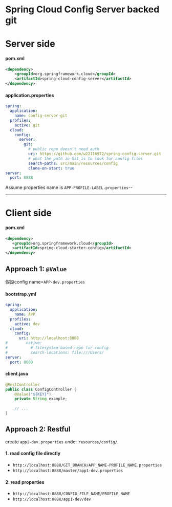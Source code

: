 # Spring Cloud Config Server backed git

# Server side


#### pom.xml

```xml
<dependency>
    <groupId>org.springframework.cloud</groupId>
    <artifactId>spring-cloud-config-server</artifactId>
</dependency>
```

#### application.properties

```yaml
spring:
  application:
    name: config-server-git
  profiles:
    active: git
  cloud:
    config:
      server:
        git:
          # public repo doesn't need auth
          uri: https://github.com/w22116972/spring-config-server.git
          # what the path in Git is to look for config files
          search-paths: src/main/resources/config
          clone-on-start: true
server:
  port: 8888
```

Assume properties name is `APP-PROFILE-LABEL.properties`--



---

# Client side

#### pom.xml

```xml
<dependency>
   <groupId>org.springframework.cloud</groupId>
   <artifactId>spring-cloud-starter-config</artifactId>
</dependency>
```

## Approach 1: `@Value`

假設config name=`APP-dev.properties`

#### bootstrap.yml
```yaml
spring:
  application:
    name: APP
  profiles:
    active: dev
  cloud:
    config:
      uri: http://localhost:8888
#        native:
#          # filesystem-based repo for config
#          search-locations: file:///Users/
server:
  port: 8080
```

#### client.java

```java
@RestController
public class ConfigController {
    @Value("${KEY}")
    private String example;
    
    // ...
}
```

## Approach 2: Restful

create `app1-dev.properties` under `resources/config/`

#### 1. read config file directly
- `http://localhost:8888/GIT_BRANCH/APP_NAME-PROFILE_NAME.properties`
- `http://localhost:8888/master/app1-dev.properties`

#### 2. read properties
- `http://localhost:8888/CONFIG_FILE_NAME/PROFILE_NAME`
- `http://localhost:8888/app1-dev/dev`


